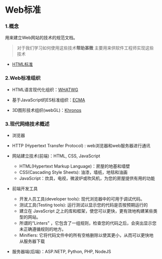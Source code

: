 # Web标准

### 1.概念

用来建立Web网站的技术的规范文档。

> 对于我们学习如何使用这些技术**帮助甚微**
> 主要用来供软件工程师实现这些技术

* [HTML标准](https://html.spec.whatwg.org/multipage/)

### 2.Web标准组织

* HTML语言现代化组织：[WHATWG](https://whatwg.org/)

* 基于JavaScript的ES标准组织：[ECMA](https://www.ecma-international.org/)

* 3D图形技术组织(webGL)：[Khronos](https://www.khronos.org/)

### 3.现代网络技术概述

* 浏览器

* HTTP (Hypertext Transfer Protocol) : web浏览器和web服务器进行通讯

* 网站建立技术(前端)：HTML, CSS, JavaScript
  * HTML(Hypertext Markup Language)：房屋的地基和墙壁
  * CSS(Cascading Style Sheets): 油漆，墙纸，地毯和油画
  * JavaScript：炊具，电视，微波炉或吹风机，为您的房屋提供有用的功能

* 前端开发工具
  * 开发人员工具(developer tools): 现代浏览器中的可用于调试代码。
  * 测试工具(Testing tools): 运行测试以显示您的代码是否按预期运行的
  * 建立在 JavaScript 之上的库和框架，使您可以更快，更有效地构建某些类型的网站。
  * 所谓的“Linters” ，它包含了一组规则，检查您的代码之后，会突出显示您未正确遵循规则的地方。
  * Minifiers: 它将代码文件中的所有空格删除以使其更小，从而可以更快地从服务器下载

* 服务器端(后端)：ASP.NETP, Python, PHP, NodeJS

